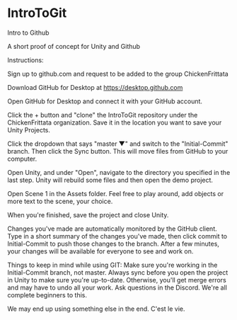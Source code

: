 # IntroToGit
Intro to Github

A short proof of concept for Unity and Github


Instructions:

Sign up to github.com and request to be added to the group ChickenFrittata

Download GitHub for Desktop at https://desktop.github.com

Open GitHub for Desktop and connect it with your GitHub account.

Click the + button and "clone" the IntroToGit repository under the ChickenFrittata organization. Save it in the location you want to save your Unity Projects.

Click the dropdown that says "master ▼" and switch to the "Initial-Commit" branch. Then click the Sync button. This will move files from GitHub to your computer.


Open Unity, and under "Open", navigate to the directory you specified in the last step.
Unity will rebuild some files and then open the demo project.

Open Scene 1 in the Assets folder. Feel free to play around, add objects or more text to the scene, your choice.

When you're finished, save the project and close Unity.

Changes you've made are automatically monitored by the GitHub client. Type in a short summary of the changes you've made, then
click commit to Initial-Commit to push those changes to the branch. After a few minutes, your changes will be available for everyone
to see and work on.

Things to keep in mind while using GIT:
Make sure you're working in the Initial-Commit branch, not master.
Always sync before you open the project in Unity to make sure you're up-to-date. Otherwise, you'll get merge errors and may have to undo all your work.
Ask questions in the Discord. We're all complete beginners to this.

We may end up using something else in the end. C'est le vie.
